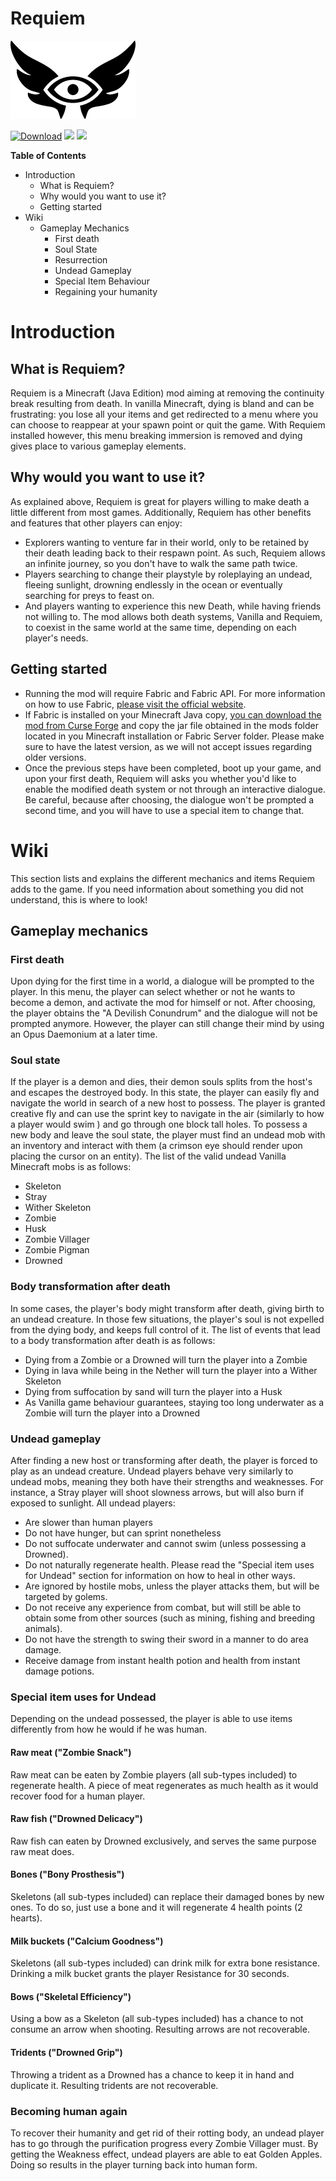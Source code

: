# Requiem

![](https://raw.githubusercontent.com/Ladysnake/Requiem/fabric/requiem-logo-200x125.png)

[![Download](https://curse.nikky.moe/api/img/265729?logo)](https://curse.nikky.moe/api/url/265729) ![](https://jitpack.io/v/ladysnake/dissolution.svg) ![](https://img.shields.io/github/issues/ladysnake/requiem.svg)


**Table of Contents**

- Introduction
  - What is Requiem?
  - Why would you want to use it?
  - Getting started
- Wiki
  - Gameplay Mechanics
    - First death
    - Soul State
    - Resurrection
    - Undead Gameplay
    - Special Item Behaviour
    - Regaining your humanity


# Introduction

## What is Requiem?
Requiem is a Minecraft (Java Edition) mod aiming at removing the continuity break resulting from death.
In vanilla Minecraft, dying is bland and can be frustrating: you lose all your items and get redirected to a menu where you can choose to reappear at your spawn point or quit the game.
With Requiem installed however, this menu breaking immersion is removed and dying gives place to various gameplay elements.

## Why would you want to use it?
As explained above, Requiem is great for players willing to make death a little different from most games. Additionally, Requiem has other benefits and features that other players can enjoy:
- Explorers wanting to venture far in their world, only to be retained by their death leading back to their respawn point. As such, Requiem allows an infinite journey, so you don't have to walk the same path twice.
- Players searching to change their playstyle by roleplaying an undead, fleeing sunlight, drowning endlessly in the ocean or eventually searching for preys to feast on.
- And players wanting to experience this new Death, while having friends not willing to. The mod allows both death systems, Vanilla and Requiem, to coexist in the same world at the same time, depending on each player's needs.

## Getting started
- Running the mod will require Fabric and Fabric API. For more information on how to use Fabric, [please visit the official website](https://fabricmc.net/).
- If Fabric is installed on your Minecraft Java copy, [you can download the mod from Curse Forge](https://minecraft.curseforge.com/projects/requiem) and copy the jar file obtained in the mods folder located in you Minecraft installation or Fabric Server folder. Please make sure to have the latest version, as we will not accept issues regarding older versions.
- Once the previous steps have been completed, boot up your game, and upon your first death, Requiem will asks you whether you'd like to enable the modified death system or not through an interactive dialogue. Be careful, because after choosing, the dialogue won't be prompted a second time, and you will have to use a special item to change that.

# Wiki
This section lists and explains the different mechanics and items Requiem adds to the game. If you need information about something you did not understand, this is where to look!

## Gameplay mechanics

### First death
Upon dying for the first time in a world, a dialogue will be prompted to the player. In this menu, the player can select whether or not he wants to become a demon, and activate the mod for himself or not. After choosing, the player obtains the "A Devilish Conundrum" and the dialogue will not be prompted anymore.
However, the player can still change their mind by using an Opus Daemonium at a later time.

### Soul state
If the player is a demon and dies, their demon souls splits from the host's and escapes the destroyed body.
In this state, the player can easily fly and navigate the world in search of a new host to possess. The player is granted creative fly and can use the sprint key to navigate in the air (similarly to how a player would swim ) and go through one block tall holes.
To possess a new body and leave the soul state, the player must find an undead mob with an inventory and interact with them (a crimson eye should render upon placing the cursor on an entity). The list of the valid undead Vanilla Minecraft mobs is as follows:
- Skeleton
- Stray
- Wither Skeleton
- Zombie
- Husk
- Zombie Villager
- Zombie Pigman
- Drowned

### Body transformation after death
In some cases, the player's body might transform after death, giving birth to an undead creature. In those few situations, the player's soul is not expelled from the dying body, and keeps full control of it.
The list of events that lead to a body transformation after death is as follows:
- Dying from a Zombie or a Drowned will turn the player into a Zombie
- Dying in lava while being in the Nether will turn the player into a Wither Skeleton
- Dying from suffocation by sand will turn the player into a Husk
- As Vanilla game behaviour guarantees, staying too long underwater as a Zombie will turn the player into a Drowned

### Undead gameplay
After finding a new host or transforming after death, the player is forced to play as an undead creature. Undead players behave very similarly to undead mobs, meaning they both have their strengths and weaknesses. For instance, a Stray player will shoot slowness arrows, but will also burn if exposed to sunlight.
All undead players:
- Are slower than human players
- Do not have hunger, but can sprint nonetheless
- Do not suffocate underwater and cannot swim (unless possessing a Drowned).
- Do not naturally regenerate health. Please read the "Special item uses for Undead" section for information on how to heal in other ways.
- Are ignored by hostile mobs, unless the player attacks them, but will be targeted by golems.
- Do not receive any experience from combat, but will still be able to obtain some from other sources (such as mining, fishing and breeding animals).
- Do not have the strength to swing their sword in a manner to do area damage.
- Receive damage from instant health potion and health from instant damage potions.

### Special item uses for Undead
Depending on the undead possessed, the player is able to use items differently from how he would if he was human.
#### Raw meat ("Zombie Snack")
Raw meat can be eaten by Zombie players (all sub-types included) to regenerate health. A piece of meat regenerates as much health as it would recover food for a human player.
#### Raw fish ("Drowned Delicacy")
Raw fish can eaten by Drowned exclusively, and serves the same purpose raw meat does.
#### Bones ("Bony Prosthesis")
Skeletons (all sub-types included) can replace their damaged bones by new ones. To do so, just use a bone and it will regenerate 4 health points (2 hearts).
#### Milk buckets ("Calcium Goodness")
Skeletons (all sub-types included) can drink milk for extra bone resistance. Drinking a milk bucket grants the player Resistance for 30 seconds.
#### Bows ("Skeletal Efficiency")
Using a bow as a Skeleton (all sub-types included) has a chance to not consume an arrow when shooting. Resulting arrows are not recoverable.
#### Tridents ("Drowned Grip")
Throwing a trident as a Drowned has a chance to keep it in hand and duplicate it. Resulting tridents are not recoverable.

### Becoming human again
To recover their humanity and get rid of their rotting body, an undead player has to go through the purification progress every Zombie Villager must. By getting the Weakness effect, undead players are able to eat Golden Apples. Doing so results in the player turning back into human form.
